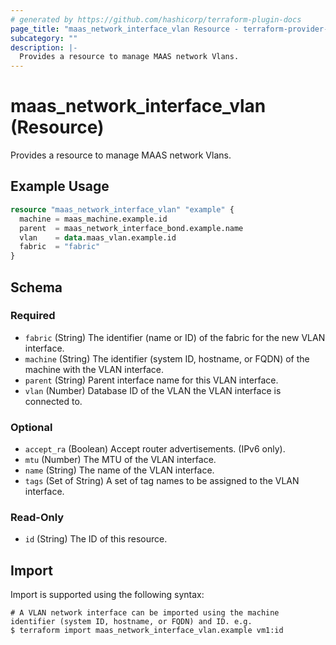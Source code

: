 ```yaml
---
# generated by https://github.com/hashicorp/terraform-plugin-docs
page_title: "maas_network_interface_vlan Resource - terraform-provider-maas"
subcategory: ""
description: |-
  Provides a resource to manage MAAS network Vlans.
---
```


# maas_network_interface_vlan (Resource)

Provides a resource to manage MAAS network Vlans.

## Example Usage

```terraform
resource "maas_network_interface_vlan" "example" {
  machine = maas_machine.example.id
  parent  = maas_network_interface_bond.example.name
  vlan    = data.maas_vlan.example.id
  fabric  = "fabric"
}
```

<!-- schema generated by tfplugindocs -->
## Schema

### Required

- `fabric` (String) The identifier (name or ID) of the fabric for the new VLAN interface.
- `machine` (String) The identifier (system ID, hostname, or FQDN) of the machine with the VLAN interface.
- `parent` (String) Parent interface name for this VLAN interface.
- `vlan` (Number) Database ID of the VLAN the VLAN interface is connected to.

### Optional

- `accept_ra` (Boolean) Accept router advertisements. (IPv6 only).
- `mtu` (Number) The MTU of the VLAN interface.
- `name` (String) The name of the VLAN interface.
- `tags` (Set of String) A set of tag names to be assigned to the VLAN interface.

### Read-Only

- `id` (String) The ID of this resource.

## Import

Import is supported using the following syntax:

```shell
# A VLAN network interface can be imported using the machine identifier (system ID, hostname, or FQDN) and ID. e.g.
$ terraform import maas_network_interface_vlan.example vm1:id
```
